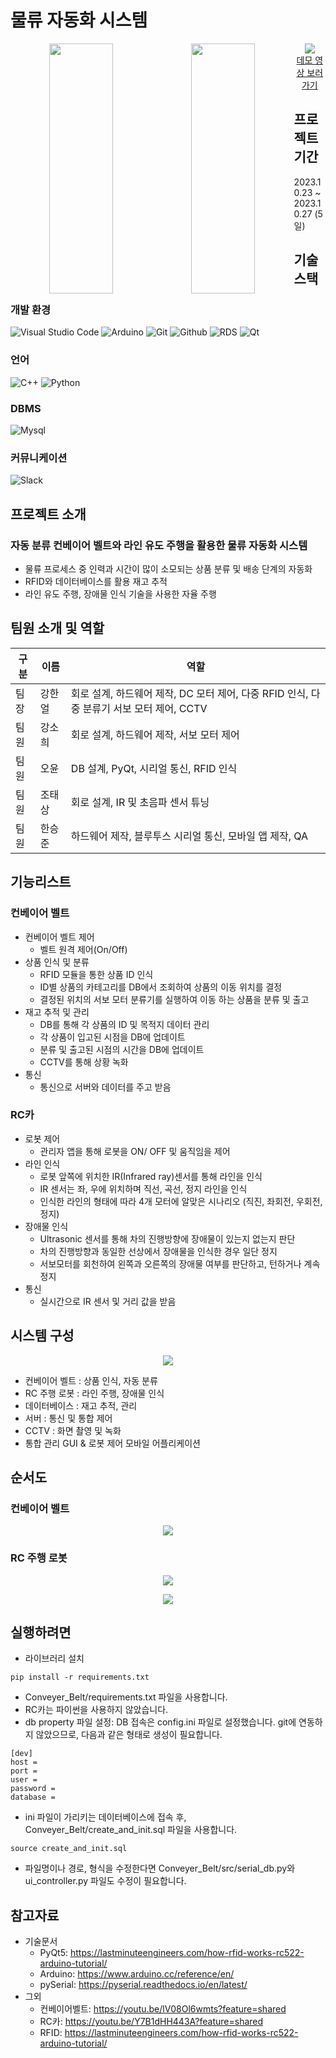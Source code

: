 # 물류 자동화 시스템
<p align=center width="100%">
  <img src="https://github.com/addinedu-ros-3rd/iot-repo-2/assets/61872888/1ff34acc-31dc-4b7b-8f39-6a2308d35edd" height="400" width="45%" style="float:left">
  <img src="https://github.com/addinedu-ros-3rd/iot-repo-2/assets/86283716/f307b3a5-0992-4a52-91ca-687a7f884c1c" height="400" width="45%" style="float:left">
</p>

<p align=center>
  <a href="https://youtu.be/QK5B_ghezHc?feature=shared">
    <img src="http://img.youtube.com/vi/QK5B_ghezHc/0.jpg">
  </a>
  <br>
  <a href="https://youtu.be/QK5B_ghezHc?feature=shared">데모 영상 보러 가기</a>
</p>

## 프로젝트 기간
2023.10.23 ~ 2023.10.27 (5일)

## 기술 스택
### 개발 환경
![Visual Studio Code](https://img.shields.io/badge/Visual%20Studio%20Code-007ACC?style=for-the-badge&logo=Visual%20Studio%20Code&logoColor=white)
![Arduino](https://img.shields.io/badge/arduino-00878F?style=for-the-badge&logo=arduino&logoColor=white)
![Git](https://img.shields.io/badge/Git-F05032?style=for-the-badge&logo=Git&logoColor=white)
![Github](https://img.shields.io/badge/GitHub-181717?style=for-the-badge&logo=GitHub&logoColor=white)
![RDS](https://img.shields.io/badge/AWS%20RDS-527FFF?style=for-the-badge&logo=Amazon%20RDS&logoColor=white)
![Qt](https://img.shields.io/badge/Qt-41CD52?style=for-the-badge&logo=Qt&logoColor=white)
</div>

### 언어
![C++](https://img.shields.io/badge/c++-00599C?style=for-the-badge&logo=c%2B%2B&logoColor=white)
![Python](https://img.shields.io/badge/python-3776AB?style=for-the-badge&logo=python&logoColor=white)

### DBMS
![Mysql](https://img.shields.io/badge/mysql-4479A1?style=for-the-badge&logo=mysql&logoColor=white)

### 커뮤니케이션
![Slack](https://img.shields.io/badge/slack-4A154B?style=for-the-badge&logo=slack&logoColor=white)


## 프로젝트 소개
### 자동 분류 컨베이어 벨트와 라인 유도 주행을 활용한 물류 자동화 시스템
- 물류 프로세스 중 인력과 시간이 많이 소모되는 상품 분류 및 배송 단계의 자동화
- RFID와 데이터베이스를 활용 재고 추적
- 라인 유도 주행, 장애물 인식 기술을 사용한 자율 주행

## 팀원 소개 및 역할
|구분|이름|역할|
|---|---|---|
|팀장|강한얼|회로 설계, 하드웨어 제작, DC 모터 제어, 다중 RFID 인식, 다중 분류기 서보 모터 제어, CCTV|
|팀원|강소희|회로 설계, 하드웨어 제작, 서보 모터 제어|
|팀원|오윤|DB 설계, PyQt, 시리얼 통신, RFID 인식|
|팀원|조태상|회로 설계, IR 및 초음파 센서 튜닝|
|팀원|한승준|하드웨어 제작, 블루투스 시리얼 통신, 모바일 앱 제작, QA|

## 기능리스트
### 컨베이어 벨트
- 컨베이어 벨트 제어
  - 벨트 원격 제어(On/Off)
- 상품 인식 및 분류
  - RFID 모듈을 통한 상품 ID 인식
  - ID별 상품의 카테고리를 DB에서 조회하여 상품의 이동 위치를 결정
  - 결정된 위치의 서보 모터 분류기를 실행하여 이동 하는 상품을 분류 및 출고
- 재고 추적 및 관리
  - DB를 통해 각 상품의 ID 및 목적지 데이터 관리
  - 각 상품이 입고된 시점을 DB에 업데이트
  - 분류 및 출고된 시점의 시간을 DB에 업데이트
  - CCTV를 통해 상황 녹화
- 통신
  - 통신으로 서버와 데이터를 주고 받음

### RC카
- 로봇 제어
  - 관리자 앱을 통해 로봇을 ON/ OFF 및 움직임을 제어
- 라인 인식
  - 로봇 앞쪽에 위치한 IR(Infrared ray)센서를 통해 라인을 인식
  - IR 센서는 좌, 우에 위치하며 직선, 곡선, 정지 라인을 인식
  - 인식한 라인의 형태에 따라 4개 모터에 알맞은 시나리오 (직진, 좌회전, 우회전, 정지)
- 장애물 인식
  - Ultrasonic 센서를 통해 차의 진행방향에 장애물이 있는지 없는지 판단
  - 차의 진행방향과 동일한 선상에서 장애물을 인식한 경우 일단 정지
  - 서보모터를 회천하여 왼쪽과 오른쪽의 장애물 여부를 판단하고, 턴하거나 계속 정지
- 통신
  - 실시간으로 IR 센서 및 거리 값을 받음

## 시스템 구성
<p align="center">
  <img src="https://github.com/addinedu-ros-3rd/iot-repo-2/assets/61872888/b917c461-7ad4-43a7-91b3-2db9daa03f0e" >
</p>

- 컨베이어 벨트 : 상품 인식, 자동 분류
- RC 주행 로봇 : 라인 주행, 장애물 인식
- 데이터베이스 : 재고 추적, 관리
- 서버 : 통신 및 통합 제어
- CCTV : 화면 촬영 및 녹화
- 통합 관리 GUI & 로봇 제어 모바일 어플리케이션

## 순서도
### 컨베이어 벨트
<p align="center">
  <img src="https://github.com/addinedu-ros-3rd/iot-repo-2/assets/61872888/b2e89e98-b77a-4357-9f82-3edf6458d2b5" >
</p>

### RC 주행 로봇
<p align="center">
  <img src="https://github.com/YunOh21/edu/assets/86283716/c67541fe-5e51-4ef5-ae8b-76062660170e">
</p>

<p align="center">
  <img src="https://github.com/YunOh21/edu/assets/86283716/b9ad98dc-5b48-4f02-925b-522748cd4d19">
</p>

## 실행하려면
- 라이브러리 설치
```
pip install -r requirements.txt
```
  - Conveyer_Belt/requirements.txt 파일을 사용합니다.
  - RC카는 파이썬을 사용하지 않았습니다.
- db property 파일 설정: DB 접속은 config.ini 파일로 설정했습니다. git에 연동하지 않았으므로, 다음과 같은 형태로 생성이 필요합니다.
```
[dev]
host = 
port = 
user = 
password = 
database = 
```
- ini 파일이 가리키는 데이터베이스에 접속 후, Conveyer_Belt/create_and_init.sql 파일을 사용합니다.
```
source create_and_init.sql
```
- 파일명이나 경로, 형식을 수정한다면 Conveyer_Belt/src/serial_db.py와 ui_controller.py 파일도 수정이 필요합니다.

## 참고자료
- 기술문서
  - PyQt5: https://lastminuteengineers.com/how-rfid-works-rc522-arduino-tutorial/
  - Arduino: https://www.arduino.cc/reference/en/
  - pySerial: https://pyserial.readthedocs.io/en/latest/
- 그외
  - 컨베이어벨트: https://youtu.be/lV08Ol6wmts?feature=shared
  - RC카: https://youtu.be/Y7B1dHH443A?feature=shared
  - RFID: https://lastminuteengineers.com/how-rfid-works-rc522-arduino-tutorial/
